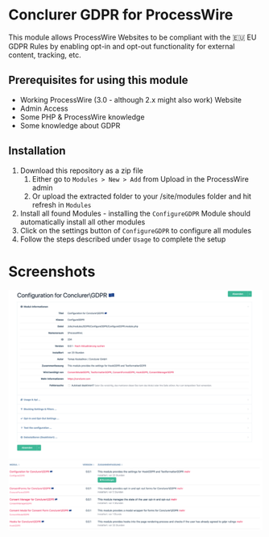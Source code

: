 # Conclurer GDPR for ProcessWire

This module allows ProcessWire Websites to be compliant with the 🇪🇺 EU GDPR Rules by enabling opt-in and opt-out functionality for external content, tracking, etc.

## Prerequisites for using this module

- Working ProcessWire (3.0 - although 2.x might also work) Website
- Admin Access
- Some PHP & ProcessWire knowledge
- Some knowledge about GDPR 

## Installation

1. Download this repository as a zip file
   1. Either go to `Modules > New > Add` from Upload in the ProcessWire admin   
   1. Or upload the extracted folder to your /site/modules folder and hit refresh in `Modules`
1. Install all found Modules - installing the `ConfigureGDPR` Module should automatically install all other modules
1. Click on the settings button of `ConfigureGDPR` to  configure all modules
1. Follow the steps described under `Usage` to complete the setup 

# Screenshots

![Screenshot 1](https://raw.githubusercontent.com/conclurer/GDPR/master/screenshot1.png "Screenshot 1")
![Screenshot 2](https://raw.githubusercontent.com/conclurer/GDPR/master/screenshot2.png "Screenshot 2")